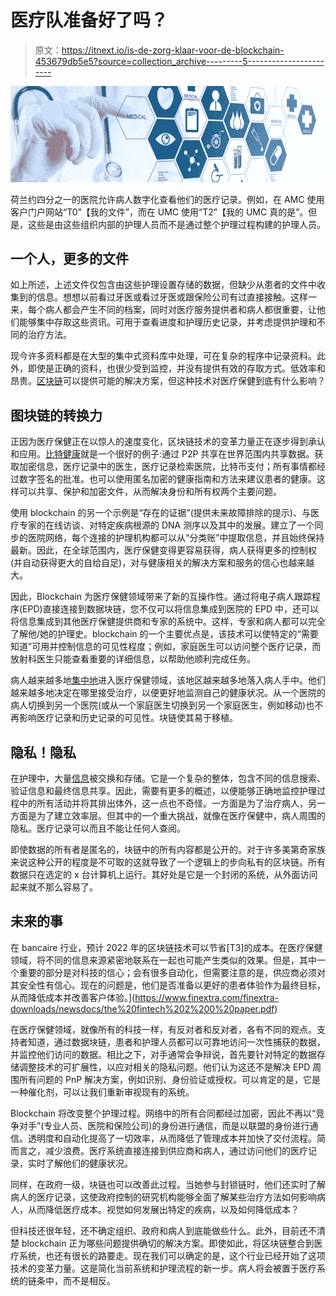 # 医疗队准备好了吗？

> 原文：<https://itnext.io/is-de-zorg-klaar-voor-de-blockchain-453679db5e5?source=collection_archive---------5----------------------->

![](img/68518a2d3ded289f588aef00737c753a.png)

荷兰约四分之一的医院允许病人数字化查看他们的医疗记录。例如，在 AMC 使用客户门户网站“T0”【我的文件”，而在 UMC 使用“T2”【我的 UMC 真的是”。但是，这些是由这些组织内部的护理人员而不是通过整个护理过程构建的护理人员。

## 一个人，更多的文件

如上所述，上述文件仅包含由这些护理设置存储的数据，但缺少从患者的文件中收集到的信息。想想以前看过牙医或看过牙医或跟保险公司有过直接接触。这样一来，每个病人都会产生不同的档案，同时对医疗服务提供者和病人都很重要，让他们能够集中存取这些资讯。可用于查看进度和护理历史记录，并考虑提供护理和不同的治疗方法。

现今许多资料都是在大型的集中式资料库中处理，可在复杂的程序中记录资料。此外，即使是正确的资料，也很少受到监控，并没有提供有效的存取方式。低效率和昂贵。[区块链](https://www.linkit.nl/knowledge-base/237/Wat_is_Blockchain_technologie)可以提供可能的解决方案，但这种技术对医疗保健到底有什么影响？

## 图块链的转换力

正因为医疗保健正在以惊人的速度变化，区块链技术的变革力量正在逐步得到承认和应用。[比特健康](https://devpost.com/software/bithealth)就是一个很好的例子:通过 P2P 共享在世界范围内共享数据。获取加密信息，医疗记录中的医生，医疗记录检索医院，比特币支付；所有事情都经过数字签名的批准。也可以使用匿名加密的健康指南和方法来建议患者的健康。这样可以共享、保护和加密文件，从而解决身份和所有权两个主要问题。

使用 blockchain 的另一个示例是“存在的证据”(提供未来故障排除的提示)、与医疗专家的在线访谈、对特定疾病根源的 DNA 测序以及其中的发展。建立了一个同步的医院网络，每个连接的护理机构都可以从“分类账”中提取信息，并且始终保持最新。因此，在全球范围内，医疗保健变得更容易获得，病人获得更多的控制权(并自动获得更大的自给自足)，对与健康相关的解决方案和服务的信心也越来越大。

因此，Blockchain 为医疗保健领域带来了新的互操作性。通过将电子病人跟踪程序(EPD)直接连接到数据块链，您不仅可以将信息集成到医院的 EPD 中，还可以将信息集成到其他医疗保健提供商和专家的系统中。这样，专家和病人都可以完全了解他/她的护理史。blockchain 的一个主要优点是，该技术可以使特定的“需要知道”可用并控制信息的可见性程度；例如，家庭医生可以访问整个医疗记录，而放射科医生只能查看重要的详细信息，以帮助他顺利完成任务。

病人越来越多地[集中地](https://www.zorgcommunicatie.be/z0r6c0mm/wp-content/uploads/2015/01/patient_centered_care.jpg)进入医疗保健领域，该地区越来越多地落入病人手中。他们越来越多地决定在哪里接受治疗，以便更好地监测自己的健康状况。从一个医院的病人切换到另一个医院(或从一个家庭医生切换到另一个家庭医生，例如移动)也不再影响医疗记录和历史记录的可见性。块链使其易于移植。

## 隐私！隐私

在护理中，大量[信息](https://www.linkit.nl/knowledge-base/47/Het_belang_van_informatiebeveiliging_in_de_zorg)被交换和存储。它是一个复杂的整体，包含不同的信息搜索、验证信息和最终信息共享。因此，需要有更多的概述，以便能够正确地监控护理过程中的所有活动并将其排出体外，这一点也不奇怪。一方面是为了治疗病人，另一方面是为了建立效率层。但其中的一个重大挑战，就像在医疗保健中，病人周围的隐私。医疗记录可以而且不能让任何人查阅。

即使数据的所有者是匿名的，块链中的所有内容都是公开的。对于许多美第奇家族来说这种公开的程度是不可取的这就导致了一个逻辑上的步向私有的区块链。所有数据只在选定的 x 台计算机上运行。其好处是它是一个封闭的系统，从外面访问起来就不那么容易了。

## 未来的事

在 bancaire 行业，预计 2022 年的区块链技术可以节省[T3]的成本。在医疗保健领域，将不同的信息来源紧密地联系在一起也可能产生类似的效果。但是，其中一个重要的部分是对科技的信心；会有很多自动化，但需要注意的是，供应商必须对其安全性有信心。现在的问题是，他们是否准备以更好的患者体验作为最终目标，从而降低成本并改善客户体验。](https://www.finextra.com/finextra-downloads/newsdocs/the%20fintech%202%200%20paper.pdf)

在医疗保健领域，就像所有的科技一样，有反对者和反对者，各有不同的观点。支持者知道，通过数据块链，患者和护理人员都可以可靠地访问一次性捕获的数据，并监控他们访问的数据。相比之下，对手通常会争辩说，首先要针对特定的数据存储调整技术的可扩展性，以应对相关的隐私问题。他们认为这还不是解决 EPD 周围所有问题的 PnP 解决方案，例如识别、身份验证或授权。可以肯定的是，它是一种催化剂，可以让我们重新审视现有的系统。

Blockchain 将改变整个护理过程。网络中的所有合同都经过加密，因此不再以“竞争对手”(专业人员、医院和保险公司)的身份进行通信，而是以联盟的身份进行通信。透明度和自动化提高了一切效率，从而降低了管理成本并加快了交付流程。简而言之，减少浪费。医疗系统直接连接到供应商和病人，通过访问他们的医疗记录，实时了解他们的健康状况。

同样，在政府一级，块链也可以改善此过程。当她参与封锁链时，他们还实时了解病人的医疗记录，这使政府控制的研究机构能够全面了解某些治疗方法如何影响病人，从而降低医疗成本。视觉如何发展出特定的疾病，以及如何降低成本？

但科技还很年轻，还不确定组织、政府和病人到底能做些什么。此外，目前还不清楚 blockchain 正为哪些问题提供确切的解决方案。即使如此，将区块链整合到医疗系统，也还有很长的路要走。现在我们可以确定的是，这个行业已经开始了这项技术的变革力量。这是简化当前系统和护理流程的新一步。病人将会被置于医疗系统的链条中，而不是相反。